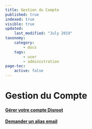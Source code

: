 ```yaml
---
title: Gestion du Compte
published: true
indexed: true
visible: true
updated:
    last_modified: "July 2019"		
taxonomy:
    category:
        - docs
    tags:
        - user
        - administration
page-toc:
    active: false
---
```


# Gestion du Compte

#### [Gérer votre compte Disroot](ussc/)

#### [Demander un alias email](alias-request)
